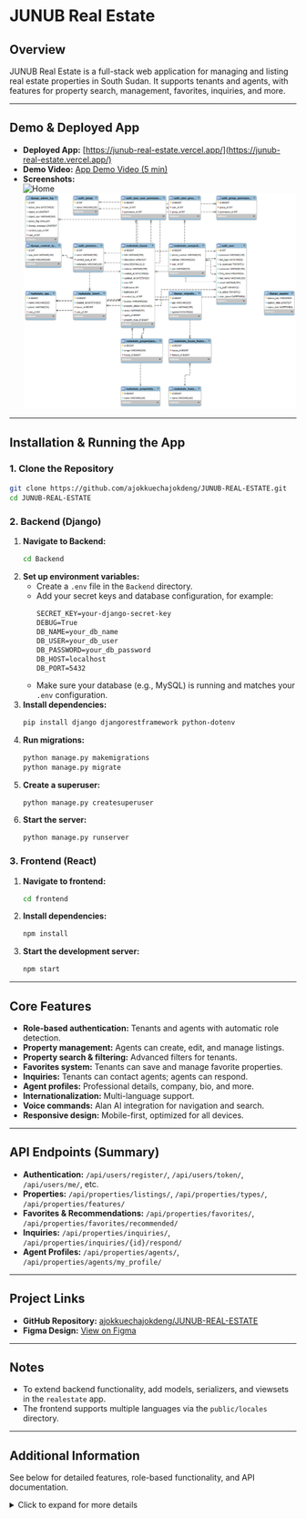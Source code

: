 # JUNUB Real Estate

## Overview

JUNUB Real Estate is a full-stack web application for managing and listing real estate properties in South Sudan. It supports tenants and agents, with features for property search, management, favorites, inquiries, and more.

---

## Demo & Deployed App

- **Deployed App:** [https://junub-real-estate.vercel.app/](https://junub-real-estate.vercel.app/)
- **Demo Video:** [App Demo Video (5 min)](https://docs.google.com/document/d/1GytT4VisoHvPAKEbAa4km7dwsET_FpvYbNLX1PYsPGM/edit?tab=t.0)
- **Screenshots:**  
  ![Home](c:/Users/HP/Pictures/Screenshots/Screenshot%202025-07-21%20231200.png)  
  ![Database Schema](./frontend/public/Images/Databases%20Schema.png)

---

## Installation & Running the App

### 1. Clone the Repository

```bash
git clone https://github.com/ajokkuechajokdeng/JUNUB-REAL-ESTATE.git
cd JUNUB-REAL-ESTATE
```

### 2. Backend (Django)

1. **Navigate to Backend:**
   ```bash
   cd Backend
   ```
2. **Set up environment variables:**
   - Create a `.env` file in the `Backend` directory.
   - Add your secret keys and database configuration, for example:
     ```
     SECRET_KEY=your-django-secret-key
     DEBUG=True
     DB_NAME=your_db_name
     DB_USER=your_db_user
     DB_PASSWORD=your_db_password
     DB_HOST=localhost
     DB_PORT=5432
     ```
   - Make sure your database (e.g., MySQL) is running and matches your `.env` configuration.
3. **Install dependencies:**
   ```bash
   pip install django djangorestframework python-dotenv
   ```
4. **Run migrations:**
   ```bash
   python manage.py makemigrations
   python manage.py migrate
   ```
5. **Create a superuser:**
   ```bash
   python manage.py createsuperuser
   ```
6. **Start the server:**
   ```bash
   python manage.py runserver
   ```

### 3. Frontend (React)

1. **Navigate to frontend:**
   ```bash
   cd frontend
   ```

2. **Install dependencies:**
   ```bash
   npm install
   ```
3. **Start the development server:**
   ```bash
   npm start
   ```

---

## Core Features

- **Role-based authentication:** Tenants and agents with automatic role detection.
- **Property management:** Agents can create, edit, and manage listings.
- **Property search & filtering:** Advanced filters for tenants.
- **Favorites system:** Tenants can save and manage favorite properties.
- **Inquiries:** Tenants can contact agents; agents can respond.
- **Agent profiles:** Professional details, company, bio, and more.
- **Internationalization:** Multi-language support.
- **Voice commands:** Alan AI integration for navigation and search.
- **Responsive design:** Mobile-first, optimized for all devices.

---

## API Endpoints (Summary)

- **Authentication:** `/api/users/register/`, `/api/users/token/`, `/api/users/me/`, etc.
- **Properties:** `/api/properties/listings/`, `/api/properties/types/`, `/api/properties/features/`
- **Favorites & Recommendations:** `/api/properties/favorites/`, `/api/properties/favorites/recommended/`
- **Inquiries:** `/api/properties/inquiries/`, `/api/properties/inquiries/{id}/respond/`
- **Agent Profiles:** `/api/properties/agents/`, `/api/properties/agents/my_profile/`

---

## Project Links

- **GitHub Repository:** [ajokkuechajokdeng/JUNUB-REAL-ESTATE](https://github.com/ajokkuechajokdeng/JUNUB-REAL-ESTATE.git)
- **Figma Design:** [View on Figma](https://www.figma.com/design/Vx4Vy7ZaK3JQ63eSZtiaFt/JUNUB-REAL-ESTATE..?node-id=0-1&t=xZecZrEgNEpufP3B-1)

---

## Notes

- To extend backend functionality, add models, serializers, and viewsets in the `realestate` app.
- The frontend supports multiple languages via the `public/locales` directory.

---

## Additional Information

See below for detailed features, role-based functionality, and API documentation.

<details>
<summary>Click to expand for more details</summary>

### User Registration and Login

- Register via `/api/users/register/` with role selection (`tenant` or `agent`).
- Login via `/api/users/token/` (automatic role detection).
- Example registration and login requests are provided in the full documentation.

### Role-Based Functionality

#### Tenant Features

- Property search, filtering, favorites, inquiries, dashboard, recommendations.

#### Agent Features

- Agent profile, property management, inquiry management, image management.

#### Professional Features

- Enhanced role-based access control, admin interface, error handling, logging, API documentation, advanced filtering.